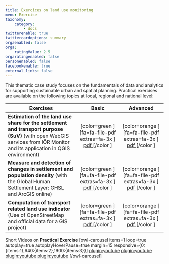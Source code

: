 ```yaml
---
title: Exercices on land use monitoring
menu: Exercise
taxonomy:
    category:
        - docs
twitterenable: true
twittercardoptions: summary
orgaenabled: false
orga:
    ratingValue: 2.5
orgaratingenabled: false
personenabled: false
facebookenable: true
external_links: false
---
```


This thematic case study focuses on the fundamentals of data and analytics for supporting sustainable urban and spatial planning. Practical exercises are available on the following topics at local, regional and national level:



| Exercises                                                                                                                                                                 |                                                       Basic                                                      |                                                       Advanced                                                      |
|---------------------------------------------------------------------------------------------------------------------------------------------------------------------------|:----------------------------------------------------------------------------------------------------------------:|:-------------------------------------------------------------------------------------------------------------------:|
| **Estimation of the land use share for the settlement and transport purpose (SuV)**  (with open WebGIS services from IÖR Monitor and its application in QGIS environment) |  [color=green ][fa=fa-file-pdf extras=fa-3x ]<br >[pdf ](Basic_flaechennutzung_SuV.pdf?target=_blank )[/color ]  |  [color=orange ][fa=fa-file-pdf extras=fa-3x ]<br >[pdf ](Advance_flaechennutzung_SuV.pdf?target=_blank )[/color ]  |
| **Measure and detection of changes in settlement and population density**  (with the Global Human Settlement Layer: GHSL and ArcGIS online)                               |       [color=green ][fa=fa-file-pdf extras=fa-3x ]<br >[pdf ](Basic_dichte_vg.pdf?target=_blank )[/color ]       |       [color=orange ][fa=fa-file-pdf extras=fa-3x ]<br >[pdf ](Advance_dichte_vg.pdf?target=_blank )[/color ]       |
| **Computation of transport related land use indicator**  (Use of OpenStreetMap and official data for a GIS project)                                                       | [color=green ][fa=fa-file-pdf extras=fa-3x ]<br >[pdf ](Basic_verkehrsindikator_gvn.pdf?target=_blank )[/color ] | [color=orange ][fa=fa-file-pdf extras=fa-3x ]<br >[pdf ](Advance_verkehrsindikator_gvn.pdf?target=_blank )[/color ] |

Short Videos on **Practical Exercise**
[owl-carousel items=1 loop=true autoplay=true autoplayHoverPause=true margin=15 responsive={0:{items:1},640:{items:2},1900:{items:3}}]
[plugin:youtube](https://youtu.be/NuzP9f4Y1xo)
[plugin:youtube](https://youtu.be/Twc55NtcbxA)
[plugin:youtube](https://youtu.be/OObsu6H8k8Q)
[plugin:youtube](https://youtu.be/vPv6tX6C43o)
[/owl-carousel]

<!-- *	**Estimation of the land use share for the settlement and transport purpose (SuV)** (with open WebGIS services from IÖR Monitor and its application in QGIS environment)
*	**Computation of transport related land use indicator** (Use of OpenStreetMap and official data for a GIS project)
*	**Measure and detection of changes in settlement and population density** (with the Global Human Settlement Layer: GHSL and ArcGIS online)
*   **Estimation of spatial patterns of building density in raster format (Fishnet Grid)** (Application of GeoDa and calculaton of univariate Moran’s I (Global, Local)) -->

